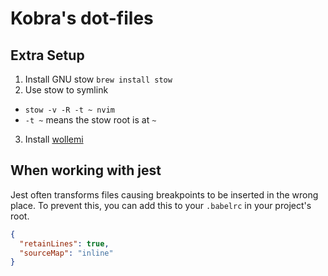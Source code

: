 # Kobra's dot-files

## Extra Setup
1. Install GNU stow `brew install stow`
2. Use stow to symlink
  - `stow -v -R -t ~ nvim`
  - `-t ~` means the stow root is at `~`
3. Install [wollemi](https://github.com/tcncloud/wollemi)

## When working with jest
Jest often transforms files causing breakpoints to be inserted
in the wrong place. To prevent this, you can add this to your
`.babelrc` in your project's root.
```json
{
  "retainLines": true,
  "sourceMap": "inline"
}
```
